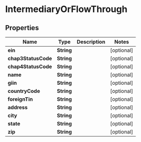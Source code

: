 

# IntermediaryOrFlowThrough


## Properties

| Name | Type | Description | Notes |
|------------ | ------------- | ------------- | -------------|
|**ein** | **String** |  |  [optional] |
|**chap3StatusCode** | **String** |  |  [optional] |
|**chap4StatusCode** | **String** |  |  [optional] |
|**name** | **String** |  |  [optional] |
|**giin** | **String** |  |  [optional] |
|**countryCode** | **String** |  |  [optional] |
|**foreignTin** | **String** |  |  [optional] |
|**address** | **String** |  |  [optional] |
|**city** | **String** |  |  [optional] |
|**state** | **String** |  |  [optional] |
|**zip** | **String** |  |  [optional] |




